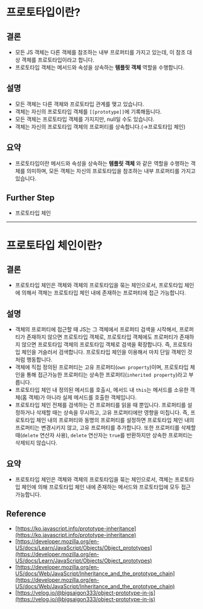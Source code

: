 # 프로토타입이란?

## 결론

- 모든 JS 객체는 다른 객체를 참조하는 내부 프로퍼티를 가지고 있는데, 이 참조 대상 객체를 프로토타입이라고 합니다.
- 프로토타입 객체는 메서드와 속성을 상속하는 **템플릿** **객체** 역할을 수행합니다.

## 설명

- 모든 객체는 다른 객체와 프로토타입 관계를 맺고 있습니다.
- 객체는 자신의 프로토타입 객체를 `[[prototype]]`에 기록해둡니다.
- 모든 객체는 프로토타입 객체를 가지지만, null일 수도 있습니다.
- 객체는 자신의 프로토타입 객체의 프로퍼티를 상속합니다.(→프로토타입 체인)

## 요약

- 프로토타입이란 메서드와 속성을 상속하는 **템플릿** **객체** 와 같은 역할을 수행하는 객체를 의미하며, 모든 객체는 자신의 프로토타입을 참조하는 내부 프로퍼티를 가지고 있습니다.

## Further Step

- 프로토타입 체인

---

# 프로토타입 체인이란?

## 결론

- 프로토타입 체인은 객체와 객체의 프로토타입을 묶는 체인으로서, 프로토타입 체인에 의해서 객체는 프로토타입 체인 내에 존재하는 프로퍼티에 접근 가능합니다.

## 설명

- 객체의 프로퍼티에 접근할 때 JS는 그 객체에서 프로퍼티 검색을 시작해서, 프로퍼티가 존재하지 않으면 프로토타입 객체로, 프로토타입 객체에도 프로퍼티가 존재하지 않으면 프로토타입 객체의 프로토타입 객체로 검색을 확장합니다. 즉, 프로토타입 체인을 거슬러서 검색합니다. 프로토타입 체인을 이용해서 마치 단일 객체인 것처럼 행동합니다.
- 객체에 직접 정의된 프로퍼티는 고유 프로퍼티(`own property`)이며, 프로토타입 체인을 통해 접근가능한 프로퍼티는 상속한 프로퍼티(`inherited property`)라고 부릅니다.
- 프로토타입 체인 내 정의된 메서드를 호출시, 메서드 내 `this`는 메서드를 소유한 객체(홈 객체)가 아니라 실제 메서드를 호출한 객체입니다.
- 프로토타입 체인 전체를 검색하는 건 프로퍼티를 읽을 때 뿐입니다. 프로퍼티를 설정하거나 삭제할 때는 상속을 무시하고, 고유 프로퍼티에만 영향을 미칩니다. 즉, 프로토타입 체인 내의 프로퍼티와 동명의 프로퍼티를 설정하면 프로토타입 체인 내의 프로퍼티는 변경시키지 않고, 고유 프로퍼티를 추가합니다. 또한 프로퍼티를 삭제할 때(`delete` 연산자 사용), `delete` 연산자는 `true`를 반환하지만 상속한 프로퍼티는 삭제되지 않습니다.

## 요약

- 프로토타입 체인은 객체와 객체의 프로토타입을 묶는 체인으로서, 객체는 프로토타입 체인에 의해 프로토타입 체인 내에 존재하는 메서드와 프로토타입에 모두 접근 가능합니다.

## Reference

- [https://ko.javascript.info/prototype-inheritance](https://ko.javascript.info/prototype-inheritance)
- [https://developer.mozilla.org/en-US/docs/Learn/JavaScript/Objects/Object_prototypes](https://developer.mozilla.org/en-US/docs/Learn/JavaScript/Objects/Object_prototypes)
- [https://developer.mozilla.org/en-US/docs/Web/JavaScript/Inheritance_and_the_prototype_chain](https://developer.mozilla.org/en-US/docs/Web/JavaScript/Inheritance_and_the_prototype_chain)
- [https://velog.io/@bigsaigon333/object-prototype-in-js](https://velog.io/@bigsaigon333/object-prototype-in-js)
